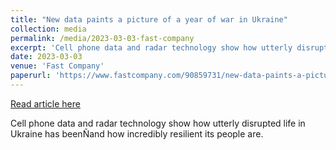 ```yaml
---
title: "New data paints a picture of a year of war in Ukraine"
collection: media
permalink: /media/2023-03-03-fast-company
excerpt: 'Cell phone data and radar technology show how utterly disrupted life in Ukraine has beenÑand how incredibly resilient its people are.'
date: 2023-03-03
venue: 'Fast Company'
paperurl: 'https://www.fastcompany.com/90859731/new-data-paints-a-picture-of-a-year-of-war-in-ukraine'
---
```


<a href='https://www.fastcompany.com/90859731/new-data-paints-a-picture-of-a-year-of-war-in-ukraine'>Read article here</a>

Cell phone data and radar technology show how utterly disrupted life in Ukraine has beenÑand how incredibly resilient its people are.
